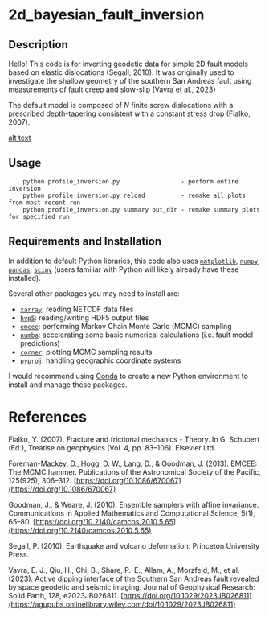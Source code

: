 # 2d_bayesian_fault_inversion

## Description
Hello! This code is for inverting geodetic data for simple 2D fault models based on elastic dislocations (Segall, 2010). It was originally used to investigate the shallow geometry of the southern San Andreas fault using measurements of fault creep and slow-slip (Vavra et al., 2023)

The default model is composed of $N$ finite screw dislocations with a prescribed depth-tapering consistent with a constant stress drop (Fialko, 2007). 

[alt text](https://github.com/[username]/[reponame]/blob/[branch]/image.jpg?raw=true)

## Usage
```
    python profile_inversion.py                 - perform entire inversion      
    python profile_inversion.py reload          - remake all plots from most recent run
    python profile_inversion.py summary out_dir - remake summary plots for specified run
```

## Requirements and Installation
In addition to default Python libraries, this code also uses [`matplotlib`](https://matplotlib.org/), [`numpy`](https://numpy.org/), [`pandas`](https://pandas.pydata.org/), [`scipy`](https://scipy.org/) (users familiar with Python will likely already have these installed). 

Several other packages you may need to install are:
- [`xarray`](https://docs.xarray.dev/en/stable/): reading NETCDF data files
- [`hyp5`](https://docs.h5py.org/en/stable/): reading/writing HDF5 output files
- [`emcee`](https://emcee.readthedocs.io/en/stable/): performing Markov Chain Monte Carlo (MCMC) sampling
- [`numba`](https://numba.pydata.org/): accelerating some basic numerical calculations (i.e. fault model predictions)
- [`corner`](https://corner.readthedocs.io/en/latest/): plotting MCMC sampling results
- [`pyproj`](https://pypi.org/project/pyproj/): handling geographic coordinate systems

I would recommend using [Conda](https://conda.io/projects/conda/en/latest/index.html) to create a new Python environment to install and manage these packages. 

# References
Fialko, Y. (2007). Fracture and frictional mechanics - Theory. In G. Schubert (Ed.), Treatise on geophysics (Vol. 4, pp. 83–106). Elsevier Ltd.

Foreman-Mackey, D., Hogg, D. W., Lang, D., & Goodman, J. (2013). EMCEE: The MCMC hammer. Publications of the Astronomical Society of the Pacific, 125(925), 306–312. [https://doi.org/10.1086/670067](https://doi.org/10.1086/670067)

Goodman, J., & Weare, J. (2010). Ensemble samplers with affine invariance. Communications in Applied Mathematics and Computational Science, 5(1), 65–80. [https://doi.org/10.2140/camcos.2010.5.65](https://doi.org/10.2140/camcos.2010.5.65)

Segall, P. (2010). Earthquake and volcano deformation. Princeton University Press.

Vavra, E. J., Qiu, H., Chi, B., Share, P.-E., Allam, A., Morzfeld, M., et al. (2023). Active dipping interface of the Southern San Andreas fault revealed by space geodetic and seismic imaging. Journal of Geophysical Research: Solid Earth, 128, e2023JB026811. [https://doi.org/10.1029/2023JB026811](https://agupubs.onlinelibrary.wiley.com/doi/10.1029/2023JB026811)
